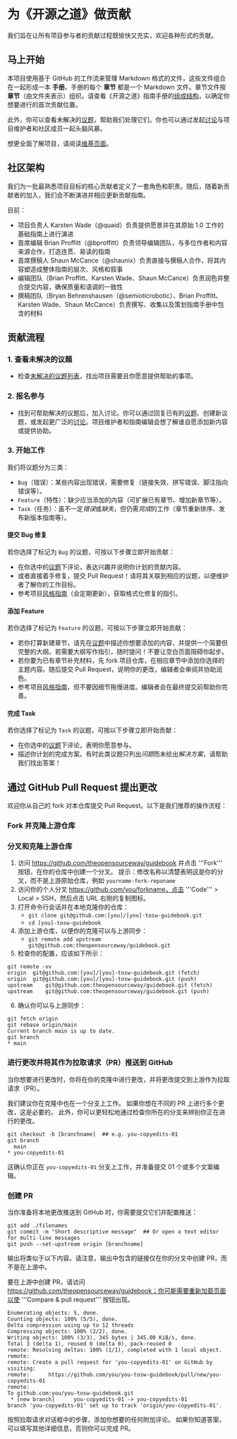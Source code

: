 # 为《开源之道》做贡献

我们旨在让所有项目参与者的贡献过程既愉快又充实，欢迎各种形式的贡献。

## 马上开始
本项目使用基于 GitHub 的工作流来管理 Markdown 格式的文件，这些文件组合在一起形成一本 **手册**。手册的每个 **章节** 都是一个 Markdown 文件。章节文件按 **章节**（由文件夹表示）组织。请查看《开源之道》指南手册的[组成结构](https://github.com/theopensourcewaycn/guidebook)，以确定你想要进行的首次贡献位置。

此外，你可以查看未解决的[议题](https://github.com/theopensourcewaycn/guidebook/issues)，帮助我们处理它们。你也可以通过发起[讨论](https://github.com/theopensourcewaycn/guidebook/discussions)与项目维护者和社区成员一起头脑风暴。

想更全面了解项目，请阅读[维基页面](https://github.com/theopensourcewaycn/the-project/wiki)。

## 社区架构
我们为一批最熟悉项目目标的核心贡献者定义了一套角色和职责。随后，随着新贡献者的加入，我们会不断演进并相应更新贡献指南。

目前：

* 项目负责人 Karsten Wade（@quaid）负责提供愿景并在其原始 1.0 工作的基础指南上进行演进
* 首席编辑 Brian Proffitt（@bproffitt）负责领导编辑团队，与多位作者和内容来源合作，打造连贯、易读的指南
* 首席撰稿人 Shaun McCance（@shaunix）负责直接与撰稿人合作，将其内容塑造成整体指南的层次、风格和叙事
* 编辑团队（Brian Proffitt、Karsten Wade、Shaun McCance）负责润色并整合提交内容，确保质量和语调的一致性
* 撰稿团队（Bryan Behrenshausen（@semioticrobotic）、Brian Proffitt、Karsten Wade、Shaun McCance）负责撰写、收集以及策划指南手册中包含的材料

## 贡献流程

### 1. 查看未解决的议题

- 检查[未解决的议题列表](https://github.com/theopensourcewaycn/guidebook/issues)，找出项目需要且你愿意提供帮助的事项。

### 2. 报名参与

- 找到可帮助解决的议题后，加入讨论。你可以通过回复已有的[议题](https://github.com/theopensourcewaycn/guidebook/issues)、创建新议题，或发起更广泛的[讨论](https://github.com/theopensourcewaycn/guidebook/discussions)。项目维护者和指南编辑会想了解谁自愿添加新内容或提供协助。

### 3. 开始工作

我们将议题分为三类：

- `Bug`（错误）：某些内容出现错误，需要修复（链接失效、拼写错误、脚注指向错误等）。
- `Feature`（特性）：缺少应当添加的内容（可扩展已有章节、增加新章节等）。
- `Task`（任务）：虽不一定*错误*或*缺失*，但仍需*完成*的工作（章节重新排序、发布新版本指南等）。

#### 提交 Bug 修复

若你选择了标记为 `Bug` 的议题，可按以下步骤立即开始贡献：

- 在你选中的[议题](https://github.com/theopensourcewaycn/guidebook/issues)下评论，表达兴趣并说明你计划的贡献内容。
- 或者直接着手修复，提交 Pull Request！请将其关联到相应的议题，以便维护者了解你的工作目标。
- 参考项目[风格指南](https://github.com/theopensourcewaycn/the-project/wiki/Style-Guide)（会定期更新），获取格式化修复的指引。

#### 添加 Feature

若你选择了标记为 `Feature` 的议题，可按以下步骤立即开始贡献：

- 若你打算新建章节，请先在[议题](https://github.com/theopensourcewaycn/guidebook/issues)中描述你想要添加的内容，并提供一个简要但完整的大纲。若需要大纲写作指引，随时提问！不要让空白页面阻碍你起步。
- 若你要为已有章节补充材料，先 fork 项目仓库，在相应章节中添加你选择的主题内容。随后提交 Pull Request，说明你的更改，编辑者会审阅并协助润色。
- 参考项目[风格指南](https://github.com/theopensourcewaycn/the-project/wiki/Style-Guide)，但不要因细节拖慢进度。编辑者会在最终提交前帮助你完善。

#### 完成 Task

若你选择了标记为 `Task` 的议题，可按以下步骤立即开始贡献：

- 在你选中的[议题](https://github.com/theopensourcewaycn/guidebook/issues)下评论，表明你愿意参与。
- 描述你计划的完成方案。有时此类议题只列出*问题*而未给出*解决方案*，请帮助我们找出答案！

## 通过 GitHub Pull Request 提出更改

欢迎你从自己的 fork 对本仓库提交 Pull Request。以下是我们推荐的操作流程：

### Fork 并克隆上游仓库

### 分叉和克隆上游仓库

1. 访问 https://github.com/theopensourceway/guidebook 并点击 '''Fork''' 按钮，在你的仓库中创建一个分叉。
提示：修改名称以清楚表明这是你的分叉，而不是上游原始仓库，例如 `yourname-fork-reponame`
2. 访问你的个人分叉 https://github.com/you/forkname，点击 '''Code''' > Local > SSH，然后点击 URL 右侧的复制图标。
3. 打开命令行会话并在本地克隆你的仓库：
   - `git clone git@github.com:[you]/[you]-tosw-guidebook.git`
   - `cd [you]-tosw-guidebook`
4. 添加上游仓库，以便你的克隆可以与上游同步：
   - `git remote add upstream git@github.com:theopensourceway/guidebook.git`
5. 检查你的配置，应该如下所示：
```
git remote -vv
origin	git@github.com:[you]/[you]-tosw-guidebook.git (fetch)
origin	git@github.com:[you]/[you]-tosw-guidebook.git (push)
upstream	git@github.com:theopensourceway/guidebook.git (fetch)
upstream	git@github.com:theopensourceway/guidebook.git (push)
```
6. 确认你可以与上游同步：
```
git fetch origin
git rebase origin/main
Current branch main is up to date.
git branch
* main
```

### 进行更改并将其作为拉取请求（PR）推送到 GitHub

当你想要进行更改时，你将在你的克隆中进行更改，并将更改提交到上游作为拉取请求（PR）。

我们建议你在克隆中也在一个分支上工作。
如果你想在不同的 PR 上进行多个更改，这是必要的。
此外，你可以更轻松地通过检查你所在的分支来辨别你正在进行的更改。

```
git checkout -b [branchname]  ## e.g. you-copyedits-01
git branch
  main
* you-copyedits-01
```

这确认你正在 `you-copyedits-01` 分支上工作，并准备提交 01 个或多个文案编辑。

### 创建 PR

当你准备将本地更改推送到 GitHub 时，你需要提交它们并配置推送：

```
git add ./filenames
git commit -m "Short descriptive message"  ## Or open a text editor for multi-line messages
git push --set-upstream origin [branchname]
```

输出将类似于以下内容。请注意，输出中包含的链接仅在你的分叉中创建 PR，而不是在上游中。

要在上游中创建 PR，请访问 https://github.com/theopensourceway/guidebook；你可能需要重新加载页面以使 '''Compare & pull request''' 按钮出现。

```
Enumerating objects: 5, done.
Counting objects: 100% (5/5), done.
Delta compression using up to 12 threads
Compressing objects: 100% (2/2), done.
Writing objects: 100% (3/3), 345 bytes | 345.00 KiB/s, done.
Total 3 (delta 1), reused 0 (delta 0), pack-reused 0
remote: Resolving deltas: 100% (1/1), completed with 1 local object.
remote: 
remote: Create a pull request for 'you-copyedits-01' on GitHub by visiting:
remote:      https://github.com/you/you-tosw-guidebook/pull/new/you-copyedits-01
remote: 
To github.com:you/you-tosw-guidebook.git
 * [new branch]      you-copyedits-01 -> you-copyedits-01
branch 'you-copyedits-01' set up to track 'origin/you-copyedits-01'.
```

按照拉取请求对话框中的步骤，添加你想要的任何附加评论。
如果你知道答案，可以填写其他详细信息，否则你可以完成 PR。

